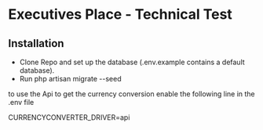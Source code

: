 # Executives Place - Technical Test

## Installation

- Clone Repo and set up the database (.env.example contains a default database). 
- Run php artisan migrate --seed

to use the Api to get the currency conversion enable the following line in the .env file

CURRENCYCONVERTER_DRIVER=api

